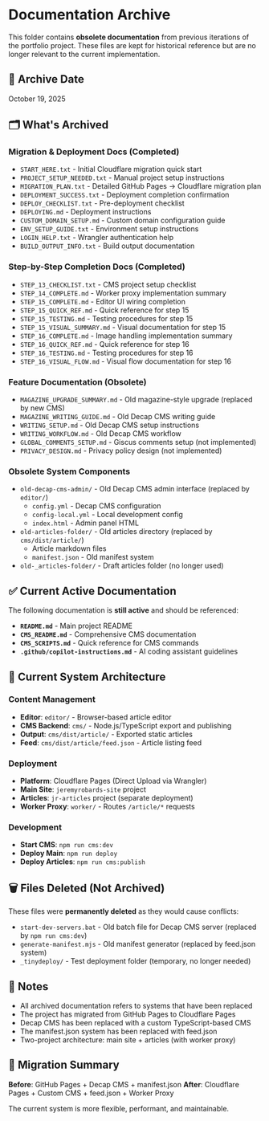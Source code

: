 # Documentation Archive

This folder contains **obsolete documentation** from previous iterations of the portfolio project. These files are kept for historical reference but are no longer relevant to the current implementation.

## 📅 Archive Date
October 19, 2025

## 🗂️ What's Archived

### Migration & Deployment Docs (Completed)
- `START_HERE.txt` - Initial Cloudflare migration quick start
- `PROJECT_SETUP_NEEDED.txt` - Manual project setup instructions
- `MIGRATION_PLAN.txt` - Detailed GitHub Pages → Cloudflare migration plan
- `DEPLOYMENT_SUCCESS.txt` - Deployment completion confirmation
- `DEPLOY_CHECKLIST.txt` - Pre-deployment checklist
- `DEPLOYING.md` - Deployment instructions
- `CUSTOM_DOMAIN_SETUP.md` - Custom domain configuration guide
- `ENV_SETUP_GUIDE.txt` - Environment setup instructions
- `LOGIN_HELP.txt` - Wrangler authentication help
- `BUILD_OUTPUT_INFO.txt` - Build output documentation

### Step-by-Step Completion Docs (Completed)
- `STEP_13_CHECKLIST.txt` - CMS project setup checklist
- `STEP_14_COMPLETE.md` - Worker proxy implementation summary
- `STEP_15_COMPLETE.md` - Editor UI wiring completion
- `STEP_15_QUICK_REF.md` - Quick reference for step 15
- `STEP_15_TESTING.md` - Testing procedures for step 15
- `STEP_15_VISUAL_SUMMARY.md` - Visual documentation for step 15
- `STEP_16_COMPLETE.md` - Image handling implementation summary
- `STEP_16_QUICK_REF.md` - Quick reference for step 16
- `STEP_16_TESTING.md` - Testing procedures for step 16
- `STEP_16_VISUAL_FLOW.md` - Visual flow documentation for step 16

### Feature Documentation (Obsolete)
- `MAGAZINE_UPGRADE_SUMMARY.md` - Old magazine-style upgrade (replaced by new CMS)
- `MAGAZINE_WRITING_GUIDE.md` - Old Decap CMS writing guide
- `WRITING_SETUP.md` - Old Decap CMS setup instructions
- `WRITING_WORKFLOW.md` - Old Decap CMS workflow
- `GLOBAL_COMMENTS_SETUP.md` - Giscus comments setup (not implemented)
- `PRIVACY_DESIGN.md` - Privacy policy design (not implemented)

### Obsolete System Components
- `old-decap-cms-admin/` - Old Decap CMS admin interface (replaced by `editor/`)
  - `config.yml` - Decap CMS configuration
  - `config-local.yml` - Local development config
  - `index.html` - Admin panel HTML
- `old-articles-folder/` - Old articles directory (replaced by `cms/dist/article/`)
  - Article markdown files
  - `manifest.json` - Old manifest system
- `old-_articles-folder/` - Draft articles folder (no longer used)

## ✅ Current Active Documentation

The following documentation is **still active** and should be referenced:

- **`README.md`** - Main project README
- **`CMS_README.md`** - Comprehensive CMS documentation
- **`CMS_SCRIPTS.md`** - Quick reference for CMS commands
- **`.github/copilot-instructions.md`** - AI coding assistant guidelines

## 🔧 Current System Architecture

### Content Management
- **Editor**: `editor/` - Browser-based article editor
- **CMS Backend**: `cms/` - Node.js/TypeScript export and publishing
- **Output**: `cms/dist/article/` - Exported static articles
- **Feed**: `cms/dist/article/feed.json` - Article listing feed

### Deployment
- **Platform**: Cloudflare Pages (Direct Upload via Wrangler)
- **Main Site**: `jeremyrobards-site` project
- **Articles**: `jr-articles` project (separate deployment)
- **Worker Proxy**: `worker/` - Routes `/article/*` requests

### Development
- **Start CMS**: `npm run cms:dev`
- **Deploy Main**: `npm run deploy`
- **Deploy Articles**: `npm run cms:publish`

## 🗑️ Files Deleted (Not Archived)

These files were **permanently deleted** as they would cause conflicts:

- `start-dev-servers.bat` - Old batch file for Decap CMS server (replaced by `npm run cms:dev`)
- `generate-manifest.mjs` - Old manifest generator (replaced by feed.json system)
- `_tinydeploy/` - Test deployment folder (temporary, no longer needed)

## 📝 Notes

- All archived documentation refers to systems that have been replaced
- The project has migrated from GitHub Pages to Cloudflare Pages
- Decap CMS has been replaced with a custom TypeScript-based CMS
- The manifest.json system has been replaced with feed.json
- Two-project architecture: main site + articles (with worker proxy)

## 🔄 Migration Summary

**Before**: GitHub Pages + Decap CMS + manifest.json
**After**: Cloudflare Pages + Custom CMS + feed.json + Worker Proxy

The current system is more flexible, performant, and maintainable.
